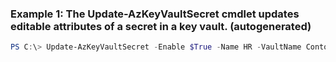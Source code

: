 ### Example 1: The Update-AzKeyVaultSecret cmdlet updates editable attributes of a secret in a key vault. (autogenerated)
```powershell
PS C:\> Update-AzKeyVaultSecret -Enable $True -Name HR -VaultName ContosoVault -Version 9EEA45C6EE50490B9C3176A80AC1A0DF
```

